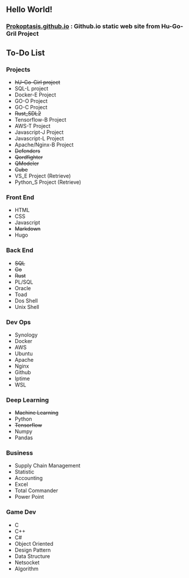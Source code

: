 ## Hello World!

### [Prokoptasis.github.io](https://prokoptasis.github.io) : Github.io static web site from Hu-Go-Gril Project

## To-Do List

### Projects

- ~~hU-Go-Girl project~~
- SQL-L project
- Docker-E Project
- GO-O Project
- GO-C Project
- ~~Rust_SDL2~~
- Tensorflow-B Project
- AWS-T Project
- Javascript-J Project
- Javascript-L Project
- Apache/Nginx-B Project
- ~~Defenders~~
- ~~Qordfighter~~
- ~~QModeler~~
- ~~Cube~~
- VS_E Project (Retrieve)
- Python_S Project (Retrieve)

### Front End

- HTML
- CSS
- Javascript
- ~~Markdown~~
- Hugo

### Back End

- ~~SQL~~
- ~~Go~~
- ~~Rust~~
- PL/SQL
- Oracle
- Toad
- Dos Shell
- Unix Shell

### Dev Ops

- Synology
- Docker
- AWS
- Ubuntu
- Apache
- Nginx
- Github
- Iptime
- WSL

### Deep Learning

- ~~Machine Learning~~
- Python
- ~~Tensorflow~~
- Numpy
- Pandas

### Business

- Supply Chain Management
- Statistic
- Accounting
- Excel
- Total Commander
- Power Point

### Game Dev

- C
- C++
- C#
- Object Oriented
- Design Pattern
- Data Structure
- Netsocket
- Algorithm
